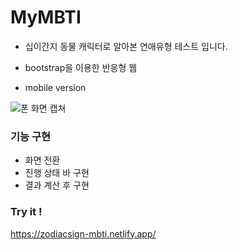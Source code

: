# MyMBTI
- 십이간지 동물 캐릭터로 알아본 연애유형 테스트 입니다.
- bootstrap을 이용한 반응형 웹

- mobile version

![폰 화면 캡쳐](https://user-images.githubusercontent.com/83899698/154259278-28a9a540-4713-445f-8300-17b1eb89d0f2.png)
 
### 기능 구현
- 화면 전환
- 진행 상태 바 구현
- 결과 계산 후 구현

### Try it !
https://zodiacsign-mbti.netlify.app/
